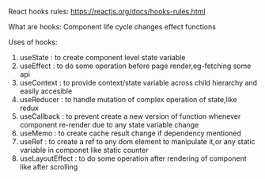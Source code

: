 React hooks rules: https://reactjs.org/docs/hooks-rules.html

What are hooks: Component life cycle changes effect functions

Uses of hooks:
1.  useState : to create component level state variable
2.  useEffect : to do some operation before page render,eg-fetching some api
3.  useContext : to provide context/state variable across child hierarchy and easily accesible
4.  useReducer : to handle mutation of complex operation of state,like redux
5.  useCallback : to prevent create a new version of function whenever component re-render due to any state variable change
6.  useMemo : to create cache result change if dependency mentioned
7.  useRef : to create a ref to any dom element to manipulate it,or any static variable in componet like static counter
8.  useLayoutEffect : to do some operation after rendering of component like after scrolling
